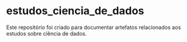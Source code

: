 # estudos_ciencia_de_dados
Este repositório foi criado para documentar artefatos relacionados aos estudos sobre ciência de dados.
